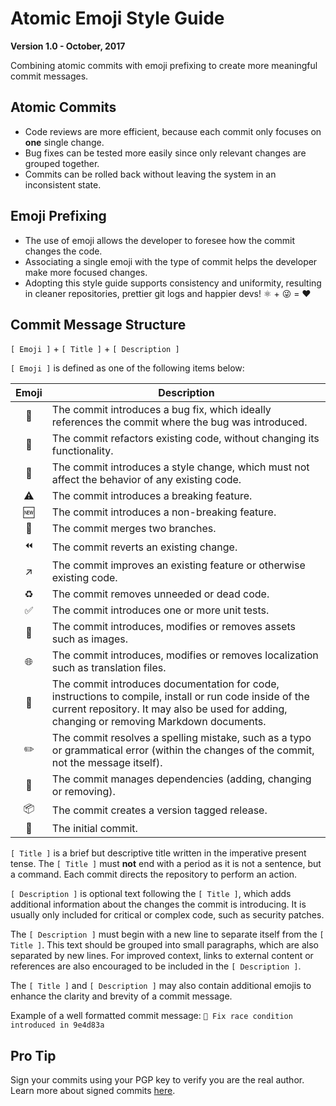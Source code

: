 
# Atomic Emoji Style Guide

**Version 1.0 - October, 2017**

Combining atomic commits with emoji prefixing to create more meaningful commit messages.

## Atomic Commits

- Code reviews are more efficient, because each commit only focuses on **one** single change.
- Bug fixes can be tested more easily since only relevant changes are grouped together.
- Commits can be rolled back without leaving the system in an inconsistent state.

## Emoji Prefixing

- The use of emoji allows the developer to foresee how the commit changes the code.
- Associating a single emoji with the type of commit helps the developer make more focused changes.
- Adopting this style guide supports consistency and uniformity, resulting in cleaner repositories, prettier git logs and happier devs! ⚛️ + 😜 = ❤️

## Commit Message Structure

`[ Emoji ]` + `[ Title ]` + `[ Description ]`

`[ Emoji ]` is defined as one of the following items below:

| Emoji | Description |
|:-----:| ----------- |
|  🐛   | The commit introduces a bug fix, which ideally references the commit where the bug was introduced. |
|  🔨   | The commit refactors existing code, without changing its functionality. |
|  💅   | The commit introduces a style change, which must not affect the behavior of any existing code. |
|  ⚠️   | The commit introduces a breaking feature. |
|  🆕   | The commit introduces a non-breaking feature. |
|  🔀   | The commit merges two branches. |
|  ⏪   | The commit reverts an existing change. |
|  ↗️   | The commit improves an existing feature or otherwise existing code. |
|  ♻️   | The commit removes unneeded or dead code. |
|  ✅   | The commit introduces one or more unit tests. |
|  🎨   | The commit introduces, modifies or removes assets such as images. |
|  🌐   | The commit introduces, modifies or removes localization such as translation files. |
|  📝   | The commit introduces documentation for code, instructions to compile, install or run code inside of the current repository. It may also be used for adding, changing or removing Markdown documents. |
|  ✏️   | The commit resolves a spelling mistake, such as a typo or grammatical error (within the changes of the commit, not the message itself). |
|  🚚   | The commit manages dependencies (adding, changing or removing). |
|  📦   | The commit creates a version tagged release. |
|  🎉   | The initial commit. |

`[ Title ]` is a brief but descriptive title written in the imperative present tense. The `[ Title ]` must **not** end with a period as it is not a sentence, but a command. Each commit directs the repository to perform an action.

`[ Description ]` is optional text following the `[ Title ]`, which adds additional information about the changes the commit is introducing. It is usually only included for critical or complex code, such as security patches.

The `[ Description ]` must begin with a new line to separate itself from the `[ Title ]`. This text should be grouped into small paragraphs, which are also separated by new lines. For improved context, links to external content or references are also encouraged to be included in the `[ Description ]`.


The `[ Title ]` and `[ Description ]` may also contain additional emojis to enhance the clarity and brevity of a commit message.

Example of a well formatted commit message: `🐛 Fix race condition introduced in 9e4d83a`

## Pro Tip

Sign your commits using your PGP key to verify you are the real author. Learn more about signed commits [here](https://help.github.com/articles/signing-commits-using-gpg).

